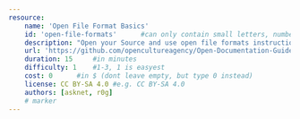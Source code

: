 ```yaml
---
resource:
    name: 'Open File Format Basics'
    id: 'open-file-formats'      #can only contain small letters, numbers, minus and underscore. needs to be the same as the file name
    description: "Open your Source and use open file formats instructions"
    url: 'https://github.com/opencultureagency/Open-Documentation-Guide/blob/master/text/Content.md#file-formats--tips'
    duration: 15     #in minutes
    difficulty: 1    #1-3, 1 is easyest
    cost: 0      #in $ (dont leave empty, but type 0 instead)
    license: CC BY-SA 4.0 #e.g. CC BY-SA 4.0
    authors: [asknet, r0g]
    # marker
---
```

